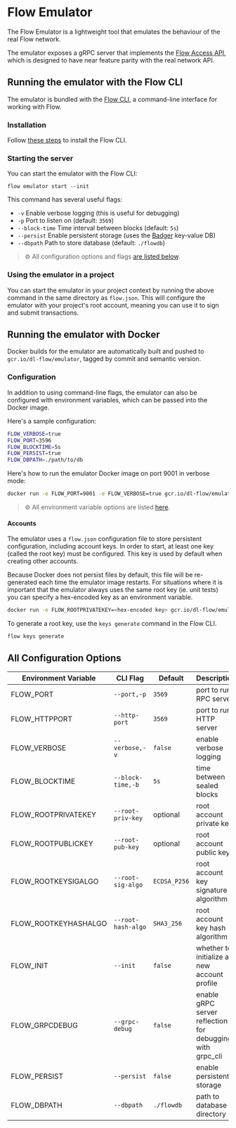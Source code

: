 # Flow Emulator

The Flow Emulator is a lightweight tool that emulates
the behaviour of the real Flow network.

The emulator exposes a gRPC server that implements the
[Flow Access API](access-api-spec.md), which is designed
to have near feature parity with the real network API.

## Running the emulator with the Flow CLI

The emulator is bundled with the [Flow CLI](cli.md),
a command-line interface for working with Flow.

### Installation

Follow [these steps](cli.md) to install the Flow CLI.

### Starting the server

You can start the emulator with the Flow CLI:

```shell script
flow emulator start --init
```

This command has several useful flags:

- `-v` Enable verbose logging (this is useful for debugging)
- `-p` Port to listen on (default: `3569`)
- `--block-time` Time interval between blocks (default: `5s`)
- `--persist` Enable persistent storage
  (uses the [Badger](https://github.com/dgraph-io/badger) key-value DB)
- `--dbpath` Path to store database (default: `./flowdb`)

> ⚙️ All configuration options and flags [are listed below](#all-configuration-options).

### Using the emulator in a project

You can start the emulator in your project context by running the above command
in the same directory as `flow.json`. This will configure the emulator with your
project's root account, meaning you can use it to sign and submit transactions.

## Running the emulator with Docker

Docker builds for the emulator are automatically built and pushed to
`gcr.io/dl-flow/emulator`, tagged by commit and semantic version.

### Configuration

In addition to using command-line flags, the emulator can also be configured
 with environment variables, which can be passed into the Docker image.

Here's a sample configuration:

```sh
FLOW_VERBOSE=true
FLOW_PORT=3596
FLOW_BLOCKTIME=5s
FLOW_PERSIST=true
FLOW_DBPATH=./path/to/db
```

Here's how to run the emulator Docker image on port 9001 in verbose mode:

```sh
docker run -e FLOW_PORT=9001 -e FLOW_VERBOSE=true gcr.io/dl-flow/emulator
```

> ⚙️ All environment variable options are listed [here](#all-configuration-options).

#### Accounts

The emulator uses a `flow.json` configuration file to store persistent
configuration, including account keys. In order to start, at least one
key (called the root key) must be configured. This key is used by default
when creating other accounts.

Because Docker does not persist files by default, this file will be
re-generated each time the emulator image restarts. For situations
where it is important that the emulator always uses the same root key (ie.
unit tests) you can specify a hex-encoded key as an environment variable.

```sh
docker run -e FLOW_ROOTPRIVATEKEY=<hex-encoded key> gcr.io/dl-flow/emulator
```

To generate a root key, use the `keys generate` command in the Flow CLI.

```sh
flow keys generate
```

## All Configuration Options

| Environment Variable | CLI Flag           | Default      | Description |
|----------------------|--------------------|--------------|-------------|
| FLOW_PORT            | `--port,-p`        | `3569`       | port to run RPC server |
| FLOW_HTTPPORT        | `--http-port`      | `3569`       | port to run HTTP server |
| FLOW_VERBOSE         | `--verbose,-v`     | `false`      | enable verbose logging |
| FLOW_BLOCKTIME       | `--block-time,-b`  | `5s`         | time between sealed blocks |
| FLOW_ROOTPRIVATEKEY  | `--root-priv-key`  | optional     | root account private key |
| FLOW_ROOTPUBLICKEY   | `--root-pub-key`   | optional     | root account public key |
| FLOW_ROOTKEYSIGALGO  | `--root-sig-algo`  | `ECDSA_P256` | root account key signature algorithm |
| FLOW_ROOTKEYHASHALGO | `--root-hash-algo` | `SHA3_256`   | root account key hash algorithm |
| FLOW_INIT            | `--init`           | `false`      | whether to initialize a new account profile |
| FLOW_GRPCDEBUG       | `--grpc-debug`     | `false`      | enable gRPC server reflection for debugging with grpc_cli |
| FLOW_PERSIST         | `--persist`        | `false`      | enable persistent storage |
| FLOW_DBPATH          | `--dbpath`         | `./flowdb`   | path to database directory |
